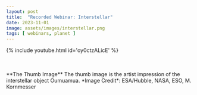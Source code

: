 ```yaml
---
layout: post
title:  "Recorded Webinar: Interstellar"
date: 2023-11-01
image: assets/images/interstellar.png
tags: [ webinars, planet ]
---
```


<div class="col-12 col-md-9 col-lg-9 mb-9 gx-1">

{% include youtube.html id='oy0ctzALicE' %}
</div>
<br/>
<br/>
**The Thumb Image**   
The thumb image is the artist impression of the interstellar object Oumuamua. *Image Credit*: ESA/Hubble, NASA, ESO, M. Kornmesser
<br>
<br>
